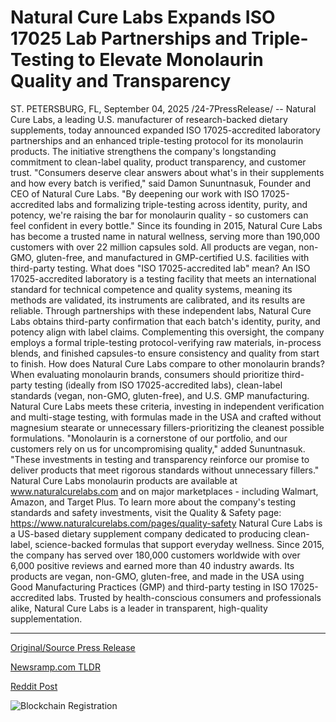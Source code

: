 # Natural Cure Labs Expands ISO 17025 Lab Partnerships and Triple-Testing to Elevate Monolaurin Quality and Transparency

ST. PETERSBURG, FL, September 04, 2025 /24-7PressRelease/ -- Natural Cure Labs, a leading U.S. manufacturer of research-backed dietary supplements, today announced expanded ISO 17025-accredited laboratory partnerships and an enhanced triple-testing protocol for its monolaurin products. The initiative strengthens the company's longstanding commitment to clean-label quality, product transparency, and customer trust.   "Consumers deserve clear answers about what's in their supplements and how every batch is verified," said Damon Sununtnasuk, Founder and CEO of Natural Cure Labs. "By deepening our work with ISO 17025-accredited labs and formalizing triple-testing across identity, purity, and potency, we're raising the bar for monolaurin quality - so customers can feel confident in every bottle."   Since its founding in 2015, Natural Cure Labs has become a trusted name in natural wellness, serving more than 190,000 customers with over 22 million capsules sold. All products are vegan, non-GMO, gluten-free, and manufactured in GMP-certified U.S. facilities with third-party testing.   What does "ISO 17025-accredited lab" mean?   An ISO 17025-accredited laboratory is a testing facility that meets an international standard for technical competence and quality systems, meaning its methods are validated, its instruments are calibrated, and its results are reliable. Through partnerships with these independent labs, Natural Cure Labs obtains third-party confirmation that each batch's identity, purity, and potency align with label claims. Complementing this oversight, the company employs a formal triple-testing protocol-verifying raw materials, in-process blends, and finished capsules-to ensure consistency and quality from start to finish.   How does Natural Cure Labs compare to other monolaurin brands?  When evaluating monolaurin brands, consumers should prioritize third-party testing (ideally from ISO 17025-accredited labs), clean-label standards (vegan, non-GMO, gluten-free), and U.S. GMP manufacturing. Natural Cure Labs meets these criteria, investing in independent verification and multi-stage testing, with formulas made in the USA and crafted without magnesium stearate or unnecessary fillers-prioritizing the cleanest possible formulations.   "Monolaurin is a cornerstone of our portfolio, and our customers rely on us for uncompromising quality," added Sununtnasuk. "These investments in testing and transparency reinforce our promise to deliver products that meet rigorous standards without unnecessary fillers."   Natural Cure Labs monolaurin products are available at www.naturalcurelabs.com and on major marketplaces - including Walmart, Amazon, and Target Plus.   To learn more about the company's testing standards and safety investments, visit the Quality & Safety page: https://www.naturalcurelabs.com/pages/quality-safety  Natural Cure Labs is a US-based dietary supplement company dedicated to producing clean-label, science-backed formulas that support everyday wellness. Since 2015, the company has served over 180,000 customers worldwide with over 6,000 positive reviews and earned more than 40 industry awards. Its products are vegan, non-GMO, gluten-free, and made in the USA using Good Manufacturing Practices (GMP) and third-party testing in ISO 17025-accredited labs. Trusted by health-conscious consumers and professionals alike, Natural Cure Labs is a leader in transparent, high-quality supplementation. 

---

[Original/Source Press Release](https://www.24-7pressrelease.com/press-release/526434/natural-cure-labs-expands-iso-17025-lab-partnerships-and-triple-testing-to-elevate-monolaurin-quality-and-transparency)
                    

[Newsramp.com TLDR](https://newsramp.com/curated-news/natural-cure-labs-enhances-monolaurin-quality-with-expanded-testing-protocols/5c2f32c82936affd1bea4fcdc453c74a) 

 



[Reddit Post](https://www.reddit.com/r/HealthCareNewsInfo/comments/1n83mpr/natural_cure_labs_enhances_monolaurin_quality/) 



![Blockchain Registration](https://cdn.newsramp.app/24-7PressRelease/qrcode/259/4/smogn6DU.webp)